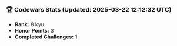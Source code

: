 ### 🏆 Codewars Stats (Updated: 2025-03-22 12:12:32 UTC)

- **Rank:** 8 kyu
- **Honor Points:** 3
- **Completed Challenges:** 1
